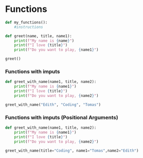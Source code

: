 # Functions

```python
def my_functions():
    #instructions
```
```python
def greet(name, title, name1):
    print(f"My name is {name}")
    print(f"I love {title}")
    print(f"Do you want to play, {name1}")

greet()

```
### Functions with imputs
```python
def greet_with_name(name1, title, name2):
    print(f"My name is {name1}")
    print(f"I love {title}")
    print(f"Do you want to play, {name2}")

greet_with_name("Edith", "Coding", "Tomas")

```

### Functions with imputs (Positional Arguments)
```python
def greet_with_name(name1, title, name2):
    print(f"My name is {name1}")
    print(f"I love {title}")
    print(f"Do you want to play, {name2}")

greet_with_name(title="Coding", name1="Tomas",name2="Edith")

```